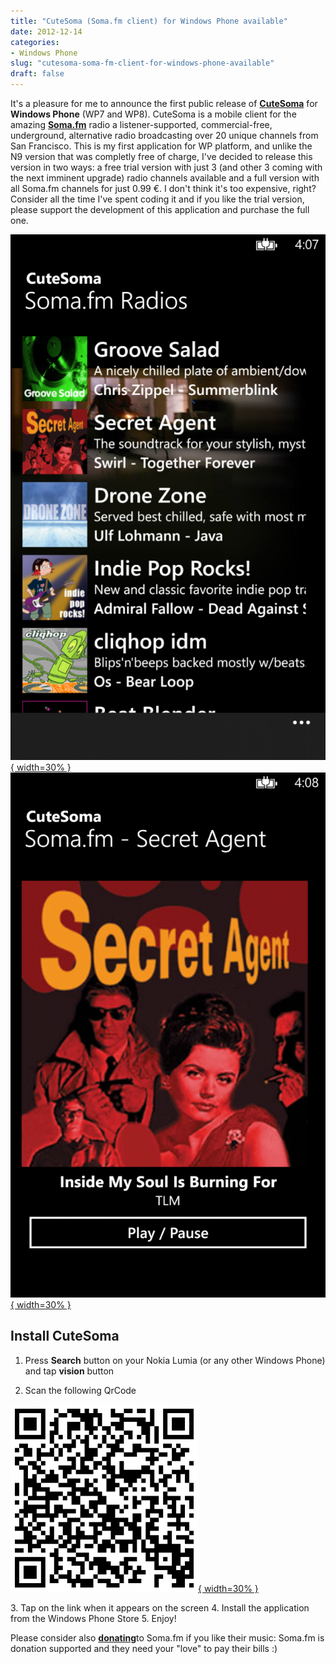 ```yaml
---
title: "CuteSoma (Soma.fm client) for Windows Phone available"
date: 2012-12-14
categories: 
- Windows Phone
slug: "cutesoma-soma-fm-client-for-windows-phone-available"
draft: false
---
```


It's a pleasure for me to announce the first public release of
[**CuteSoma**](http://www.windowsphone.com/s?appid=387185ca-1328-4d1c-a4c2-45568cf06470)
for **Windows Phone** (WP7 and WP8). CuteSoma is a mobile client for the
amazing [**Soma.fm**](http://somafm.com) radio a listener-supported,
commercial-free, underground, alternative radio broadcasting over 20
unique channels from San Francisco. This is my first application for WP
platform, and unlike the N9 version that was completly free of charge,
I've decided to release this version in two ways: a free trial version
with just 3 (and other 3 coming with the next imminent upgrade) radio
channels available and a full version with all Soma.fm channels for just
0.99 €. I don't think it's too expensive, right? Consider all the time
I've spent coding it and if you like the trial version, please support
the development of this application and purchase the full one.

[![CuteSomaWP](CuteSomaWP_main_WXGA-614x1024.png){ width=30% }](CuteSomaWP_main_WXGA-614x1024.png)
[![CuteSomaWP](CuteSomaWP_playing_WXGA-614x1024.png){ width=30% }](CuteSomaWP_main_WXGA.png)

## Install CuteSoma

1. Press **Search** button on your Nokia Lumia (or any other Windows
Phone) and tap **vision** button

2. Scan the following QrCode

[![CuteSomaWP\_QrCode](CuteSomaWP_QrCode-300x300.png){ width=30% }](CuteSomaWP_QrCode.png)

3. Tap on the link when it appears on the screen
4. Install the application from the Windows Phone Store
5. Enjoy!

Please consider also [**donating**](http://somafm.com/support/)to
Soma.fm if you like their music: Soma.fm is donation supported and they
need your "love" to pay their bills :)

